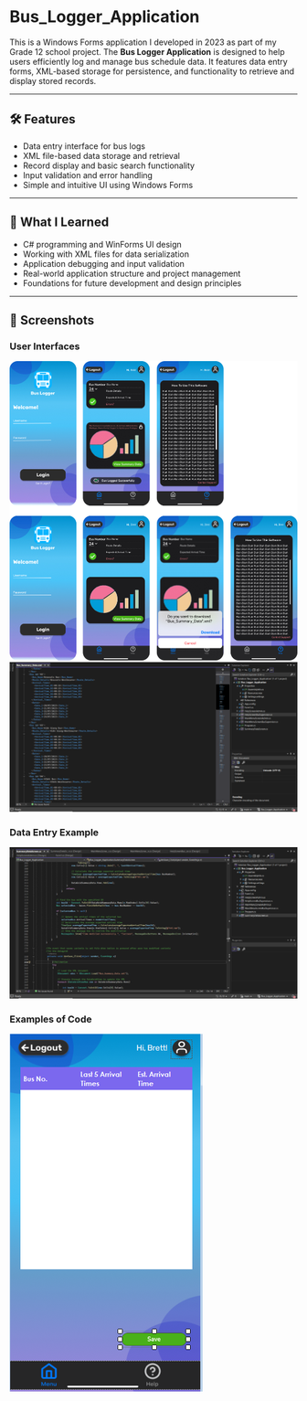 # Bus_Logger_Application

This is a Windows Forms application I developed in 2023 as part of my Grade 12 school project. The **Bus Logger Application** is designed to help users efficiently log and manage bus schedule data. It features data entry forms, XML-based storage for persistence, and functionality to retrieve and display stored records.

---

## 🛠️ Features

- Data entry interface for bus logs
- XML file-based data storage and retrieval
- Record display and basic search functionality
- Input validation and error handling
- Simple and intuitive UI using Windows Forms

---

## 🧠 What I Learned

- C# programming and WinForms UI design
- Working with XML files for data serialization
- Application debugging and input validation
- Real-world application structure and project management
- Foundations for future development and design principles

---

## 📸 Screenshots

### User Interfaces

![Screenshot 1](images/screenshot1.jpg)  
![Screenshot 2](images/screenshot2.png)

### Data Entry Example

![Data Entry](images/screenshot3.png)

### Examples of Code

![Coding](images/screenshot4.png)



